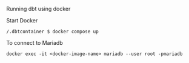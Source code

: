 Running dbt using docker

Start Docker

```
/.dbtcontainer $ docker compose up

```

To connect to Mariadb
```
docker exec -it <docker-image-name> mariadb --user root -pmariadb
```
